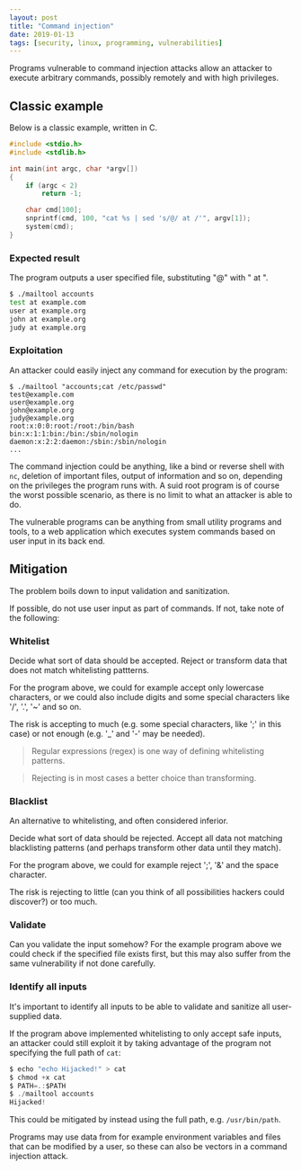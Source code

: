 ```yaml
---
layout: post
title: "Command injection"
date: 2019-01-13
tags: [security, linux, programming, vulnerabilities]
---
```


Programs vulnerable to command injection attacks allow an attacker to execute arbitrary commands, possibly remotely and with high privileges.

## Classic example

Below is a classic example, written in C.

```c
#include <stdio.h>
#include <stdlib.h>

int main(int argc, char *argv[])
{
    if (argc < 2)
        return -1;

    char cmd[100];
    snprintf(cmd, 100, "cat %s | sed 's/@/ at /'", argv[1]);
    system(cmd);
}
```

### Expected result

The program outputs a user specified file, substituting "@" with " at ".

```bash
$ ./mailtool accounts
test at example.com
user at example.org
john at example.org
judy at example.org
```

### Exploitation

An attacker could easily inject any command for execution by the program:

```
$ ./mailtool "accounts;cat /etc/passwd"
test@example.com
user@example.org
john@example.org
judy@example.org
root:x:0:0:root:/root:/bin/bash
bin:x:1:1:bin:/bin:/sbin/nologin
daemon:x:2:2:daemon:/sbin:/sbin/nologin
...
```

The command injection could be anything, like a bind or reverse shell with `nc`, deletion of important files, output of information and so on, depending on the privileges the program runs with. A suid root program is of course the worst possible scenario, as there is no limit to what an attacker is able to do.

The vulnerable programs can be anything from small utility programs and tools, to a web application which executes system commands based on user input in its back end.

## Mitigation

The problem boils down to input validation and sanitization.

If possible, do not use user input as part of commands. If not, take note of the following:

### Whitelist

Decide what sort of data should be accepted.
Reject or transform data that does not match whitelisting pattterns.

For the program above, we could for example accept only lowercase characters, or we could also include digits and some special characters like '/', '.', '~' and so on.

The risk is accepting to much (e.g. some special characters, like ';' in this case) or not enough (e.g. '_' and '-' may be needed).

> Regular expressions (regex) is one way of defining whitelisting patterns.

> Rejecting is in most cases a better choice than transforming.

### Blacklist

An alternative to whitelisting, and often considered inferior.

Decide what sort of data should be rejected.
Accept all data not matching blacklisting patterns (and perhaps transform other data until they match).

For the program above, we could for example reject ';', '&' and the space character.

The risk is rejecting to little (can you think of all possibilities hackers could discover?) or too much.


### Validate

Can you validate the input somehow? For the example program above we could check if the specified file exists first, but this may also suffer from the same vulnerability if not done carefully.

### Identify all inputs

It's important to identify all inputs to be able to validate and sanitize all user-supplied data.

If the program above implemented whitelisting to only accept safe inputs, an attacker could still exploit it by taking advantage of the program not specifying the full path of `cat`:

```c
$ echo "echo Hijacked!" > cat
$ chmod +x cat
$ PATH=.:$PATH
$ ./mailtool accounts
Hijacked!
```

This could be mitigated by instead using the full path, e.g. `/usr/bin/path`.

Programs may use data from for example environment variables and files that can be modified by a user, so these can also be vectors in a command injection attack.
